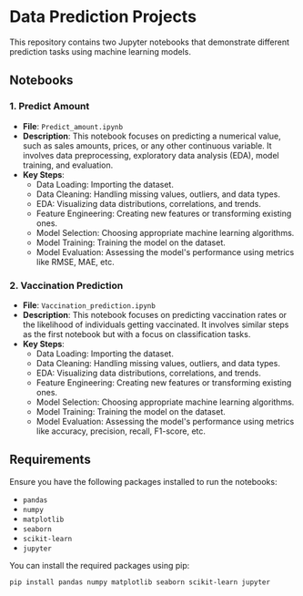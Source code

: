 # Data Prediction Projects

This repository contains two Jupyter notebooks that demonstrate different prediction tasks using machine learning models.

## Notebooks

### 1. Predict Amount

- **File**: `Predict_amount.ipynb`
- **Description**: This notebook focuses on predicting a numerical value, such as sales amounts, prices, or any other continuous variable. It involves data preprocessing, exploratory data analysis (EDA), model training, and evaluation.
- **Key Steps**:
  - Data Loading: Importing the dataset.
  - Data Cleaning: Handling missing values, outliers, and data types.
  - EDA: Visualizing data distributions, correlations, and trends.
  - Feature Engineering: Creating new features or transforming existing ones.
  - Model Selection: Choosing appropriate machine learning algorithms.
  - Model Training: Training the model on the dataset.
  - Model Evaluation: Assessing the model's performance using metrics like RMSE, MAE, etc.

### 2. Vaccination Prediction

- **File**: `Vaccination_prediction.ipynb`
- **Description**: This notebook focuses on predicting vaccination rates or the likelihood of individuals getting vaccinated. It involves similar steps as the first notebook but with a focus on classification tasks.
- **Key Steps**:
  - Data Loading: Importing the dataset.
  - Data Cleaning: Handling missing values, outliers, and data types.
  - EDA: Visualizing data distributions, correlations, and trends.
  - Feature Engineering: Creating new features or transforming existing ones.
  - Model Selection: Choosing appropriate machine learning algorithms.
  - Model Training: Training the model on the dataset.
  - Model Evaluation: Assessing the model's performance using metrics like accuracy, precision, recall, F1-score, etc.

## Requirements

Ensure you have the following packages installed to run the notebooks:

- `pandas`
- `numpy`
- `matplotlib`
- `seaborn`
- `scikit-learn`
- `jupyter`

You can install the required packages using pip:

```bash
pip install pandas numpy matplotlib seaborn scikit-learn jupyter
